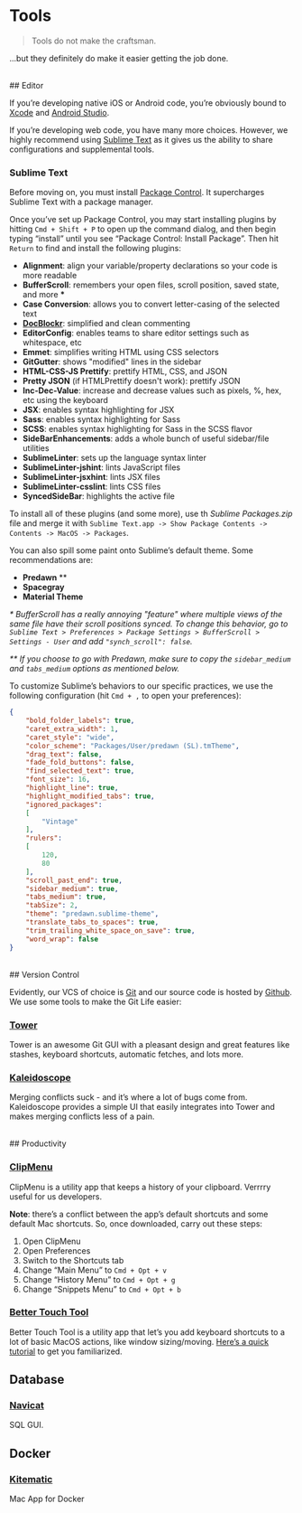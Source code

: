 # Tools

> Tools do not make the craftsman.

...but they definitely do make it easier getting the job done.


<br />
## Editor

If you’re developing native iOS or Android code, you’re obviously bound to [Xcode](https://developer.apple.com/xcode/) and [Android Studio](http://developer.android.com/sdk/index.html).

If you’re developing web code, you have many more choices. However, we highly recommend using [Sublime Text](http://www.sublimetext.com/) as it gives us the ability to share configurations and supplemental tools.

### Sublime Text

Before moving on, you must install [Package Control](https://sublime.wbond.net/installation). It supercharges Sublime Text with a package manager.

Once you’ve set up Package Control, you may start installing plugins by hitting `Cmd + Shift + P` to open up the command dialog, and then begin typing “install” until you see “Package Control: Install Package”. Then hit `Return` to find and install the following plugins:

- **Alignment**: align your variable/property declarations so your code is more readable
- **BufferScroll**: remembers your open files, scroll position, saved state, and more __*__
- **Case Conversion**: allows you to convert letter-casing of the selected text
- **[DocBlockr](https://github.com/spadgos/sublime-jsdocs)**: simplified and clean commenting
- **EditorConfig**: enables teams to share editor settings such as whitespace, etc
- **Emmet**: simplifies writing HTML using CSS selectors
- **GitGutter**: shows "modified" lines in the sidebar
- **HTML-CSS-JS Prettify**: prettify HTML, CSS, and JSON
- **Pretty JSON** (if HTMLPrettify doesn't work): prettify JSON
- **Inc-Dec-Value**: increase and decrease values such as pixels, %, hex, etc using the keyboard
- **JSX**: enables syntax highlighting for JSX
- **Sass**: enables syntax highlighting for Sass
- **SCSS**: enables syntax highlighting for Sass in the SCSS flavor
- **SideBarEnhancements**: adds a whole bunch of useful sidebar/file utilities
- **SublimeLinter**: sets up the language syntax linter
- **SublimeLinter-jshint**: lints JavaScript files
- **SublimeLinter-jsxhint**: lints JSX files
- **SublimeLinter-csslint**: lints CSS files
- **SyncedSideBar**: highlights the active file

To install all of these plugins (and some more), use th *Sublime Packages.zip* file and merge it with `Sublime Text.app -> Show Package Contents -> Contents -> MacOS -> Packages`.

You can also spill some paint onto Sublime’s default theme. Some recommendations are:

- **Predawn** **
- **Spacegray**
- **Material Theme**


_\* BufferScroll has a really annoying "feature" where multiple views of the same file have their scroll positions synced. To change this behavior, go to `Sublime Text > Preferences > Package Settings > BufferScroll > Settings - User` and add `"synch_scroll": false`._

_\** If you choose to go with Predawn, make sure to copy the `sidebar_medium` and `tabs_medium` options as mentioned below._

To customize Sublime’s behaviors to our specific practices, we use the following configuration (hit `Cmd + ,` to open your preferences):

```json
{
    "bold_folder_labels": true,
    "caret_extra_width": 1,
    "caret_style": "wide",
    "color_scheme": "Packages/User/predawn (SL).tmTheme",
    "drag_text": false,
    "fade_fold_buttons": false,
    "find_selected_text": true,
    "font_size": 16,
    "highlight_line": true,
    "highlight_modified_tabs": true,
    "ignored_packages":
    [
        "Vintage"
    ],
    "rulers":
    [
        120,
        80
    ],
    "scroll_past_end": true,
    "sidebar_medium": true,
    "tabs_medium": true,
    "tabSize": 2,
    "theme": "predawn.sublime-theme",
    "translate_tabs_to_spaces": true,
    "trim_trailing_white_space_on_save": true,
    "word_wrap": false
}
```


<br />
## Version Control

Evidently, our VCS of choice is [Git](http://git-scm.com/) and our source code is hosted by [Github](http://github.com/). We use some tools to make the Git Life easier:

### [Tower](http://www.git-tower.com/)

Tower is an awesome Git GUI with a pleasant design and great features like stashes, keyboard shortcuts, automatic fetches, and lots more.

### [Kaleidoscope](http://www.kaleidoscopeapp.com/)

Merging conflicts suck - and it’s where a lot of bugs come from. Kaleidoscope provides a simple UI that easily integrates into Tower and makes merging conflicts less of a pain.


<br />
## Productivity

### [ClipMenu](http://www.clipmenu.com/)

ClipMenu is a utility app that keeps a history of your clipboard. Verrrry useful for us developers.

**Note**: there’s a conflict between the app’s default shortcuts and some default Mac shortcuts. So, once downloaded, carry out these steps:

1. Open ClipMenu
2. Open Preferences
3. Switch to the Shortcuts tab
4. Change “Main Menu” to `Cmd + Opt + v`
5. Change “History Menu” to `Cmd + Opt + g`
6. Change “Snippets Menu” to `Cmd + Opt + b`

### [Better Touch Tool](http://bettertouchtool.en.softonic.com/mac)

Better Touch Tool is a utility app that let’s you add keyboard shortcuts to a lot of basic MacOS actions, like window sizing/moving. [Here’s a quick tutorial](http://mac.appstorm.net/reviews/productivity-review/controlling-your-mac-with-bettertouchtool/) to get you familiarized.





## Database


### [Navicat](http://www.navicat.com/download)

SQL GUI.

## Docker

### [Kitematic](https://kitematic.com/)

Mac App for Docker
